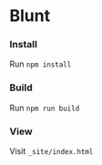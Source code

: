 # Blunt

### Install
Run `npm install`

### Build
Run `npm run build`

### View
Visit `_site/index.html`